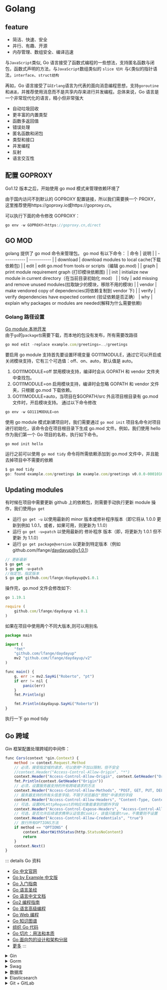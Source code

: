 # Golang

## feature

- 简洁、快速、安全
- 并行、有趣、开源
- 内存管理、数组安全、编译迅速

与`JavaScript`类似, Go 语言接受了函数式编程的一些想法，支持匿名函数与闭包，函数式声明的方法，与`JavaScript`数组类似的 `slice 切片`
与`C`类似的指针语法，`interface`、`struct结构`

再如，Go 语言接受了以`Erlang`语言为代表的面向消息编程思想，支持`goroutine`和`通道`，并推荐使用消息而不是共享内存来进行并发编程。总体来说，Go 语言是一个非常现代化的语言，精小但非常强大

- 自动垃圾回收
- 更丰富的内置类型
- 函数多返回值
- 错误处理
- 匿名函数和闭包
- 类型和接口
- 并发编程
- 反射
- 语言交互性

## 配置 GOPROXY

Go1.12 版本之后，开始使用 go mod 模式来管理依赖环境了

由于国内访问不到默认的 GOPROXY 配置链接，所以我们需要换一个 PROXY，这里推荐使用https://goproxy.io或https://goproxy.cn。

可以执行下面的命令修改 GOPROXY：

```javascript
go env -w GOPROXY=https://goproxy.cn,direct
```

## GO MOD

golang 提供了 go mod 命令来管理包。 go mod 有以下命令：
| 命令 | 说明 |
| ----------- | ----------- |
| download | download modules to local cache(下载依赖包) |
| edit | edit go.mod from tools or scripts（编辑 go.mod) |
| graph | print module requirement graph (打印模块依赖图) |
| init | initialize new module in current directory（在当前目录初始化 mod） |
| tidy | add missing and remove unused modules(拉取缺少的模块，移除不用的模块) |
| vendor | make vendored copy of dependencies(将依赖复制到 vendor 下) |
| verify | verify dependencies have expected content (验证依赖是否正确）
| why | explain why packages or modules are needed(解释为什么需要依赖)

### Golang 路径设置

[Go module 本地开发](https://go.dev/doc/tutorial/call-module-code)  
由于`go`的`package包`需要下载，而本地的包没有发布，所有需要改路径

```javascript
go mod edit -replace example.com/greetings=../greetings
```

要启用 go module 支持首先要设置环境变量 GO111MODULE，通过它可以开启或关闭模块支持，它有三个可选值：off、on、auto，默认值是 auto。

1. GO111MODULE=off 禁用模块支持，编译时会从 GOPATH 和 vendor 文件夹中查找包。
2. GO111MODULE=on 启用模块支持，编译时会忽略 GOPATH 和 vendor 文件夹，只根据 go.mod 下载依赖。
3. GO111MODULE=auto，当项目在$GOPATH/src 外且项目根目录有 go.mod 文件时，开启模块支持。
   通过以下命令修改

```javascript
go env -w GO111MODULE=on
```

使用 go module 模式新建项目时，我们需要通过 `go mod init` 项目名命令对项目进行初始化，该命令会在项目根目录下生成 go.mod 文件。例如，我们使用 hello 作为我们第一个 Go 项目的名称，执行如下命令。

```javascript
go mod init hello
```

运行之前可以使用 `​go mod tidy`​ 命令将所需依赖添加到 go.mod 文件中，并且能去掉项目中不需要的依赖

```javascript
$ go mod tidy
go: found example.com/greetings in example.com/greetings v0.0.0-00010101000000-000000000000
```

## Updating modules

有时候在项目中需要更新 github 上的依赖包，则需要手动执行更新 module 操作，我们使用`go get`

- 运行 `go get -u` 以使用最新的 minor 版本或修补程序版本（即它将从 1.0.0 更新到例如 1.0.1，或者，如果可用，则更新为 1.1.0）
- 运行 `go get -u=patch` 以使用最新的 修补程序 版本（即，将更新为 1.0.1 但不更新 为 1.1.0）
- 运行 `go get package@version` 以更新到特定版本（例如 github.com/lfange/daydayup@v1.0.1）

```javascript
// 更新最新
$ go get -u
$ go get -u=patch
//指定包，指定版本
$ go get github.com/lfange/daydayup@v1.0.1
```

操作完，go.mod 文件会修改如下:

```javascript
go 1.19.1

require (
    github.com/lfange/daydayup v1.0.1
)
```

如果在项目中使用两个不同大版本,则可以用别名

```javascript
package main

import (
    "fmt"
    "github.com/lfange/daydayup"
    mv2 "github.com/lfange/daydayup/v2"
)

func main() {
    g, err := mv2.SayHi("Roberto", "pt")
    if err != nil {
        panic(err)
    }
    fmt.Println(g)

    fmt.Println(daydayup.SayHi("Roberto"))
}
```

执行一下 go mod tidy

## Go 跨域

Gin 框架配置处理跨域的中间件：

```javascript
func Cors(context *gin.Context) {
	method := context.Request.Method
	// 必须，接受指定域的请求，可以使用*不加以限制，但不安全
	//context.Header("Access-Control-Allow-Origin", "*")
	context.Header("Access-Control-Allow-Origin", context.GetHeader("Origin"))
	fmt.Println(context.GetHeader("Origin"))
	// 必须，设置服务器支持的所有跨域请求的方法
	context.Header("Access-Control-Allow-Methods", "POST, GET, PUT, DELETE, OPTIONS")
	// 服务器支持的所有头信息字段，不限于浏览器在"预检"中请求的字段
	context.Header("Access-Control-Allow-Headers", "Content-Type, Content-Length, Token")
	// 可选，设置XMLHttpRequest的响应对象能拿到的额外字段
	context.Header("Access-Control-Expose-Headers", "Access-Control-Allow-Headers, Token")
	// 可选，是否允许后续请求携带认证信息Cookir，该值只能是true，不需要则不设置
	context.Header("Access-Control-Allow-Credentials", "true")
	// 放行所有OPTIONS方法
	if method == "OPTIONS" {
		context.AbortWithStatus(http.StatusNoContent)
		return
	}
	context.Next()
}
```

::: details Go 资料
- [Go 中文官网](https://go-zh.org/)
- [Go by Example 中文版](https://gobyexample-cn.github.io/)
- [Go 入门指南](https://fuckcloudnative.io/the-way-to-go/)
- [Go 语言圣经](https://book.itsfun.top/gopl-zh/)
- [Go 语言中文文档](http://www.topgoer.com/)
- [Go2 编程指南](https://chai2010.cn/go2-book/)
- [Go 语言高级编程](https://chai2010.cn/advanced-go-programming-book/)
- [Go Web 编程](https://www.kancloud.cn/kancloud/web-application-with-golang/44105)
- [Go 知识图谱](https://www.processon.com/view/link/5a9ba4c8e4b0a9d22eb3bdf0#map)
- [组织 Go 代码](https://blog.go-zh.org/organizing-go-code)
- [Go 切片：用法和本质](https://blog.go-zh.org/go-slices-usage-and-internals)
- [Go 面向包的设计和架构分层](https://github.com/danceyoung/paper-code/blob/master/package-oriented-design/packageorienteddesign.md)
- [更多](https://www.bookstack.cn/explore?cid=10&tab=popular)
:::

<details>
<summary>Gin</summary>

- [Gin 官方文档](https://gin-gonic.com/zh-cn/docs/)
- [Gin 中文文档](https://www.kancloud.cn/shuangdeyu/gin_book/949411)
- [gin-vue-admin](https://www.gin-vue-admin.com/)
- [轻量级 Web 框架 Gin 结构分析](http://blog.itpub.net/31561269/viewspace-2637490/)
- [更多](https://www.bookstack.cn/explore?cid=168)

</details>

<details>
<summary>Gorm</summary>

- [GORM 官方文档](https://gorm.io/zh_CN/)
- [GORM 中文文档](http://gorm.book.jasperxu.com/)

</details>

<details>
<summary>Swag</summary>

- [Swag 开源地址](https://github.com/swaggo/swag)
- [Swag 中文说明](https://github.com/swaggo/swag/blob/master/README_zh-CN.md)

</details>

<details>
<summary>数据库</summary>

- [SQL Server 技术文档](https://docs.microsoft.com/zh-cn/sql/sql-server)
- [下载 SSMS](https://docs.microsoft.com/zh-cn/sql/ssms/download-sql-server-management-studio-ssms)

---

- [PostgreSQL 官网](https://www.postgresql.org/)
- [PostgreSQL 教程](https://www.runoob.com/postgresql/postgresql-tutorial.html)
- [PostgreSQL 手册](http://www.postgres.cn/docs/13/)
- [PostgreSQL 新手入门](http://www.ruanyifeng.com/blog/2013/12/getting_started_with_postgresql.html)
- [更多](https://www.bookstack.cn/explore?cid=166)

---

- [MySQL](https://www.bookstack.cn/explore?cid=38)
- [SQLite](https://www.bookstack.cn/explore?cid=43)
- [Redis](https://www.bookstack.cn/explore?cid=42)
- [更多](https://www.bookstack.cn/explore?cid=4&tab=popular)

</details>

<details>
<summary>Elasticsearch</summary>

- [Elasticsearch 中文官网](https://www.elastic.co/cn/elasticsearch/)
- [Elasticsearch 下载地址](https://www.elastic.co/cn/downloads/elasticsearch)
- [Elasticsearch 权威指南](https://www.elastic.co/guide/cn/elasticsearch/guide/current/index.html)
- [Elasticsearch 参考文档](https://www.elastic.co/guide/en/elasticsearch/reference/current/index.html)
- [更多](https://www.bookstack.cn/explore?cid=210)

</details>

<details>

<summary>Git + GitLab</summary>

- [Git 官方教程](https://git-scm.com/book/zh/v2)
- [Git 中文教程 - w3c](https://www.w3cschool.cn/git/)
- [Git 中文教程 - 易百](https://www.yiibai.com/git)
- [Git 中文教程 - runoob](https://www.runoob.com/git/git-tutorial.html)

---

- [GitLab 官方教程](https://docs.gitlab.com/ee/README.html)
- [GitLab 中文教程 - 易百](https://www.yiibai.com/gitlab/gitlab_merge_requests.html)
- [GitLab 支持的 Markdown 语法说明](http://192.168.200.39:999/help/user/markdown.md)

</details>
